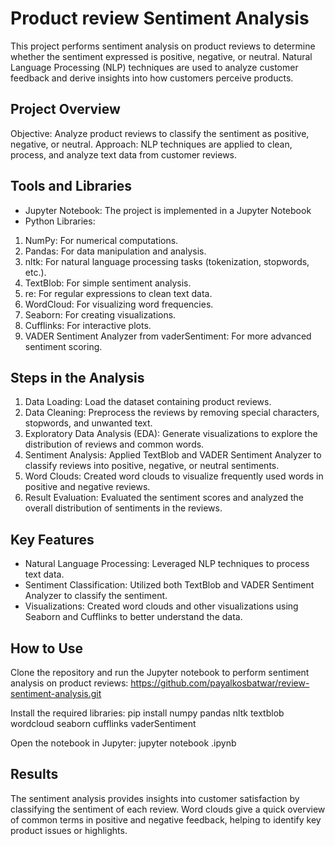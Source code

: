 # Product review Sentiment Analysis
This project performs sentiment analysis on product reviews to determine whether the sentiment expressed is positive, negative, or neutral. Natural Language Processing (NLP) techniques are used to analyze customer feedback and derive insights into how customers perceive products.

## Project Overview
Objective: Analyze product reviews to classify the sentiment as positive, negative, or neutral.
Approach: NLP techniques are applied to clean, process, and analyze text data from customer reviews.

## Tools and Libraries
* Jupyter Notebook: The project is implemented in a Jupyter Notebook
* Python Libraries:
1. NumPy: For numerical computations.
2. Pandas: For data manipulation and analysis.
3. nltk: For natural language processing tasks (tokenization, stopwords, etc.).
4. TextBlob: For simple sentiment analysis.
5. re: For regular expressions to clean text data.
6. WordCloud: For visualizing word frequencies.
7. Seaborn: For creating visualizations.
8. Cufflinks: For interactive plots.
9. VADER Sentiment Analyzer from vaderSentiment: For more advanced sentiment scoring.

## Steps in the Analysis
1. Data Loading: Load the dataset containing product reviews.
2. Data Cleaning: Preprocess the reviews by removing special characters, stopwords, and unwanted text.
3. Exploratory Data Analysis (EDA): Generate visualizations to explore the distribution of reviews and common words.
4. Sentiment Analysis: Applied TextBlob and VADER Sentiment Analyzer to classify reviews into positive, negative, or neutral sentiments.
5. Word Clouds: Created word clouds to visualize frequently used words in positive and negative reviews.
6. Result Evaluation: Evaluated the sentiment scores and analyzed the overall distribution of sentiments in the reviews.

## Key Features
* Natural Language Processing: Leveraged NLP techniques to process text data.
* Sentiment Classification: Utilized both TextBlob and VADER Sentiment Analyzer to classify the sentiment.
* Visualizations: Created word clouds and other visualizations using Seaborn and Cufflinks to better understand the data.

## How to Use
Clone the repository and run the Jupyter notebook to perform sentiment analysis on product reviews:
https://github.com/payalkosbatwar/review-sentiment-analysis.git

Install the required libraries:
pip install numpy pandas nltk textblob wordcloud seaborn cufflinks vaderSentiment

Open the notebook in Jupyter:
jupyter notebook <file-name>.ipynb

## Results
The sentiment analysis provides insights into customer satisfaction by classifying the sentiment of each review. Word clouds give a quick overview of common terms in positive and negative feedback, helping to identify key product issues or highlights.

